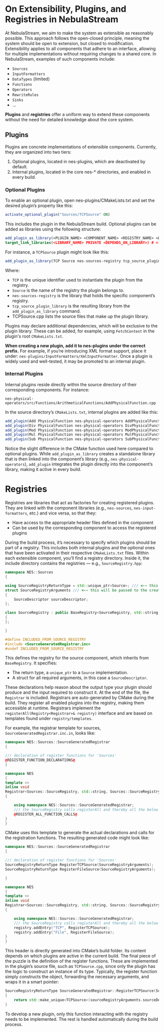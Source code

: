 # On Extensibility, Plugins, and Registries in NebulaStream
At NebulaStream, we aim to make the system as extensible as reasonably possible.
This approach follows the open-closed principle, meaning the system should be open to extension, but closed to modification.
Extensibility applies to all components that adhere to an interface, allowing for multiple implementations without requiring changes to a shared core.
In NebulaStream, examples of such components include:
- `Sources`
- `InputFormatters`
- `DataTypes` (limited)
- `Functions`
- `Operators`
- `RewriteRules`
- `Sinks`
- ...

**Plugins** and **registries** offer a uniform way to extend these components without the need for detailed knowledge about the core system.

## Plugins
Plugins are concrete implementations of extensible components.
Currently, they are organized into two tiers:
1. Optional plugins, located in nes-plugins, which are deactivated by default.
2. Internal plugins, located in the core nes-* directories, and enabled in every build.

### Optional Plugins
To enable an optional plugin, open nes-plugins/CMakeLists.txt and set the desired plugin’s property like this:
```cmake
activate_optional_plugin("Sources/TCPSource" ON)
```
This includes the plugin in the NebulaStream build.
Optional plugins can be added as libraries using the following structure:
```cmake
add_plugin_as_library(<PLUGIN_NAME> <COMPONENT_NAME> <REGISTRY_NAME> <LIBRARY_NAME> <SOURCE_FILES>)
target_link_libraries(<LIBRARY_NAME> PRIVATE <DEPENDS_ON_LIBRARY>) # <-- optional, set if plugin lib depends on additional libraries
```
For instance, a `TCPSource` plugin might look like this:
```cmake
add_plugin_as_library(TCP Source nes-sources-registry tcp_source_plugin_library TCPSource.cpp)
```
Where:
- `TCP` is the unique identifier used to instantiate the plugin from the registry.
- `Source` is the name of the registry the plugin belongs to.
- `nes-sources-registry` is the library that holds the specific component’s registry.
- `tcp_source_plugin_library` is the resulting library from the `add_plugin_as_library` command.
- TCPSource.cpp lists the source files that make up the plugin library.

Plugins may declare additional dependencies, which will be exclusive to the plugin library.
These can be added, for example, using `FetchContent` in the plugin's root `CMakeLists.txt`.

**When creating a new plugin, add it to nes-plugins under the correct prefix.**
For example, if you’re introducing XML format support, place it under: `nes-plugins/InputFormatters/XmlInputFormatter`.
Once a plugin is widely used and well-tested, it may be promoted to an internal plugin.

### Internal Plugins
Internal plugins reside directly within the source directory of their corresponding components.
For instance:
```
nes-physical-operators/src/Functions/ArithmeticalFunctions/AddPhysicalFunction.cpp
```
In the source directory’s `CMakeLists.txt`, internal plugins are added like this:
```cmake
add_plugin(Add PhysicalFunction nes-physical-operators AddPhysicalFunction.cpp)
add_plugin(Div PhysicalFunction nes-physical-operators DivPhysicalFunction.cpp)
add_plugin(Mod PhysicalFunction nes-physical-operators ModPhysicalFunction.cpp)
add_plugin(Mul PhysicalFunction nes-physical-operators MulPhysicalFunction.cpp)
add_plugin(Sub PhysicalFunction nes-physical-operators SubPhysicalFunction.cpp)
```
Notice the slight difference in the CMake function used here compared to optional plugins.
While `add_plugin_as_library` creates a standalone library that is then linked into the component’s library (e.g., `nes-physical-operators`),
`add_plugin` integrates the plugin directly into the component’s library, making it active in every build.

# Registries
Registries are libraries that act as factories for creating registered plugins.
They are linked with the component libraries (e.g., `nes-sources`, `nes-input-formatters`, etc.) and vice versa, so that they:
- Have access to the appropriate header files defined in the component
- Can be used by the corresponding component to access the registered plugins

During the build process, it’s necessary to specify which plugins should be part of a registry.
This includes both internal plugins and the optional ones that have been activated in their respective `CMakeLists.txt` files.
Within each extensible component, you’ll find a registry directory.
Inside it, the include directory contains the registries — e.g., `SourceRegistry.hpp`:
```c++
namespace NES::Sources
{

using SourceRegistryReturnType = std::unique_ptr<Source>; /// <-- this type will be returned by the registry
struct SourceRegistryArguments /// <-- this will be passed to the creation function to construct the appropriate type
{
    SourceDescriptor sourceDescriptor;
};

class SourceRegistry : public BaseRegistry<SourceRegistry, std::string, SourceRegistryReturnType, SourceRegistryArguments>
{
};

}

#define INCLUDED_FROM_SOURCE_REGISTRY
#include <SourceGeneratedRegistrar.inc>
#undef INCLUDED_FROM_SOURCE_REGISTRY
```

This defines the registry for the source component, which inherits from `BaseRegistry`.
It specifies:
- The return type, a `unique_ptr` to a `Source` implementation.
- A struct for all required arguments, in this case a `SourceDescriptor`.

These declarations help reason about the output type your plugin should produce and the input required to construct it.
At the end of the file, the `Registrar` is included.
Registrars are auto-generated by CMake during the build.
They register all enabled plugins into the registry, making them accessible at runtime.
Registrars implement the `registerAll(Registry<Registrar>& registry)` interface and are based on templates found under `registry/templates`.

For example, the registrar template for sources, `SourceGeneratedRegistrar.inc.in`, looks like:
```c++
namespace NES::Sources::SourceGeneratedRegistrar
{

/// declaration of register functions for 'Sources'
@REGISTER_FUNCTION_DECLARATIONS@
}

namespace NES
{
template <>
inline void
Registrar<Sources::SourceRegistry, std::string, Sources::SourceRegistryReturnType, Sources::SourceRegistryArguments>::registerAll([[maybe_unused]] Registry<Registrar>& registry)
{

    using namespace NES::Sources::SourceGeneratedRegistrar;
    /// the SourceRegistry calls registerAll and thereby all the below functions that register Sources in the SourceRegistry
    @REGISTER_ALL_FUNCTION_CALLS@
}
}
```
CMake uses this template to generate the actual declarations and calls for the registration functions.
The resulting generated code might look like:
```c++
namespace NES::Sources::SourceGeneratedRegistrar
{

/// declaration of register functions for 'Sources'
SourceRegistryReturnType RegisterTCPSource(SourceRegistryArguments);
SourceRegistryReturnType RegisterFileSource(SourceRegistryArguments);

}

namespace NES
{
template <>
inline void
Registrar<Sources::SourceRegistry, std::string, Sources::SourceRegistryReturnType, Sources::SourceRegistryArguments>::registerAll([[maybe_unused]] Registry<Registrar>& registry)
{

    using namespace NES::Sources::SourceGeneratedRegistrar;
    /// the SourceRegistry calls registerAll and thereby all the below functions that register Sources in the SourceRegistry
    registry.addEntry("TCP", RegisterTCPSource);
    registry.addEntry("File", RegisterFileSource);
}
}
```
This header is directly generated into CMake’s build folder.
Its content depends on which plugins are active in the current build.
The final piece of the puzzle is the definition of the register functions.
These are implemented in the plugin’s source file, such as `TCPSource.cpp`, since only the plugin has the logic to construct an instance of its type.
Typically, the register function simply constructs the object, forwarding the necessary arguments, and wraps it in a smart pointer:
```c++
SourceRegistryReturnType SourceGeneratedRegistrar::RegisterTCPSource(SourceRegistryArguments sourceRegistryArguments)
{
    return std::make_unique<TCPSource>(sourceRegistryArguments.sourceDescriptor);
}
```

To develop a new plugin, only this function interacting with the registry needs to be implemented. 
The rest is handled automatically during the build process.
